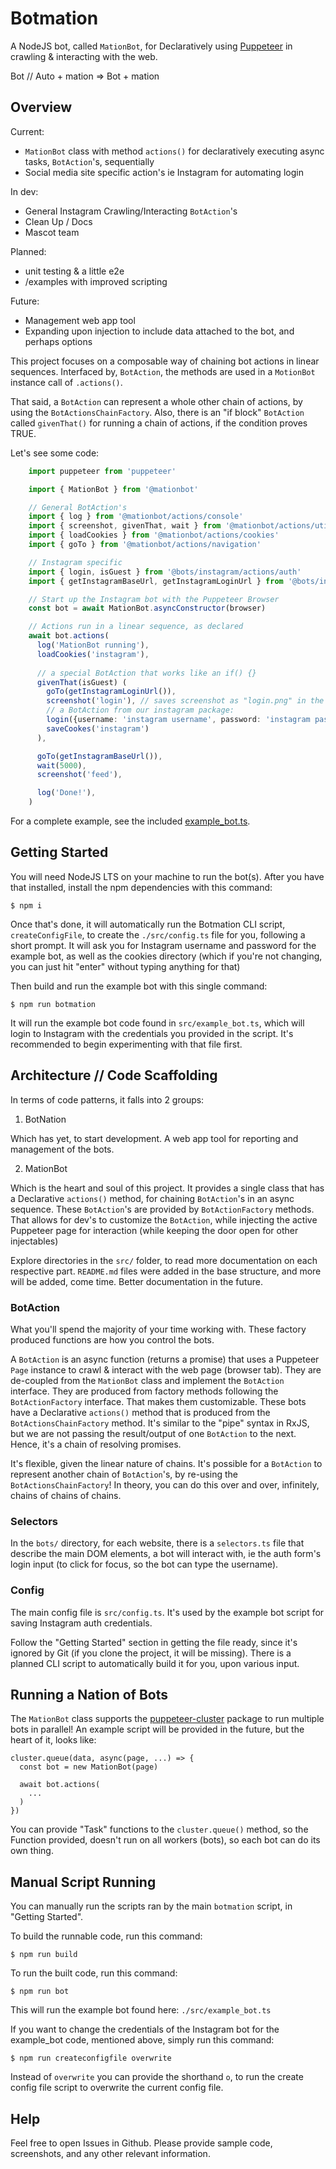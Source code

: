 # Botmation

A NodeJS bot, called `MationBot`, for Declaratively using [Puppeteer](https://github.com/puppeteer/puppeteer) in crawling & interacting with the web.

Bot // Auto + mation => Bot + mation

## Overview

Current:
 - `MationBot` class with method `actions()` for declaratively executing async tasks, `BotAction`'s, sequentially
 - Social media site specific action's ie Instagram for automating login

In dev:
  - General Instagram Crawling/Interacting `BotAction`'s
  - Clean Up / Docs
  - Mascot team

Planned:
  - unit testing & a little e2e
  - /examples with improved scripting

Future:
 - Management web app tool
 - Expanding upon injection to include data attached to the bot, and perhaps options

This project focuses on a composable way of chaining bot actions in linear sequences. Interfaced by, `BotAction`, the methods are used in a `MotionBot` instance call of `.actions()`. 

That said, a `BotAction` can represent a whole other chain of actions, by using the `BotActionsChainFactory`. Also, there is an "if block" `BotAction` called `givenThat()` for running a chain of actions, if the condition proves TRUE.

Let's see some code:
```typescript
    import puppeteer from 'puppeteer'

    import { MationBot } from '@mationbot'

    // General BotAction's
    import { log } from '@mationbot/actions/console'
    import { screenshot, givenThat, wait } from '@mationbot/actions/utilities'
    import { loadCookies } from '@mationbot/actions/cookies'
    import { goTo } from '@mationbot/actions/navigation'

    // Instagram specific
    import { login, isGuest } from '@bots/instagram/actions/auth'
    import { getInstagramBaseUrl, getInstagramLoginUrl } from '@bots/instagram/helpers/urls'

    // Start up the Instagram bot with the Puppeteer Browser
    const bot = await MationBot.asyncConstructor(browser)

    // Actions run in a linear sequence, as declared
    await bot.actions(
      log('MationBot running'),
      loadCookies('instagram'),
      
      // a special BotAction that works like an if() {}
      givenThat(isGuest) (
        goTo(getInstagramLoginUrl()),
        screenshot('login'), // saves screenshot as "login.png" in the screenshots directory
        // a BotAction from our instagram package:
        login({username: 'instagram username', password: 'instagram password'}),
        saveCookes('instagram')
      ),

      goTo(getInstagramBaseUrl()),
      wait(5000),
      screenshot('feed'),

      log('Done!'),
    )
```

For a complete example, see the included [example_bot.ts](/src/example_bot.ts).

## Getting Started

You will need NodeJS LTS on your machine to run the bot(s). After you have that installed, install the npm dependencies with this command:

```
$ npm i
```
Once that's done, it will automatically run the Botmation CLI script, `createConfigFile`, to create the `./src/config.ts` file for you, following a short prompt. It will ask you for Instagram username and password for the example bot, as well as the cookies directory (which if you're not changing, you can just hit "enter" without typing anything for that)

Then build and run the example bot with this single command:
```
$ npm run botmation
```

It will run the example bot code found in `src/example_bot.ts`, which will login to Instagram with the credentials you provided in the script. It's recommended to begin experimenting with that file first.

## Architecture // Code Scaffolding

In terms of code patterns, it falls into 2 groups:

1) BotNation

Which has yet, to start development. A web app tool for reporting and management of the bots.

2) MationBot

Which is the heart and soul of this project. It provides a single class that has a Declarative `actions()` method, for chaining `BotAction`'s in an async sequence. These `BotAction`'s are provided by `BotActionFactory` methods. That allows for dev's to customize the `BotAction`, while injecting the active Puppeteer page for interaction (while keeping the door open for other injectables)

Explore directories in the `src/` folder, to read more documentation on each respective part. `README.md` files were added in the base structure, and more will be added, come time. Better documentation in the future.

### BotAction

What you'll spend the majority of your time working with. These factory produced functions are how you control the bots.

A `BotAction` is an async function (returns a promise) that uses a Puppeteer `Page` instance to crawl & interact with the web page (browser tab). They are de-coupled from the `MationBot` class and implement the `BotAction` interface. They are produced from factory methods following the `BotActionFactory` interface. That makes them customizable. These bots have a Declarative `actions()` method that is produced from the `BotActionsChainFactory` method. It's similar to the "pipe" syntax in RxJS, but we are not passing the result/output of one `BotAction` to the next. Hence, it's a chain of resolving promises.

It's flexible, given the linear nature of chains. It's possible for a `BotAction` to represent another chain of `BotAction`'s, by re-using the `BotActionsChainFactory`! In theory, you can do this over and over, infinitely, chains of chains of chains.

### Selectors

In the `bots/` directory, for each website, there is a `selectors.ts` file that describe the main DOM elements, a bot will interact with, ie the auth form's login input (to click for focus, so the bot can type the username).

### Config

The main config file is `src/config.ts`. It's used by the example bot script for saving Instagram auth credentials. 

Follow the "Getting Started" section in getting the file ready, since it's ignored by Git (if you clone the project, it will be missing). There is a planned CLI script to automatically build it for you, upon various input.

## Running a Nation of Bots

The `MationBot` class supports the [puppeteer-cluster](https://github.com/thomasdondorf/puppeteer-cluster) package to run multiple bots in parallel! An example script will be provided in the future, but the heart of it, looks like:

```
cluster.queue(data, async(page, ...) => {
  const bot = new MationBot(page)

  await bot.actions(
    ...
  )
})

```

You can provide "Task" functions to the `cluster.queue()` method, so the Function provided, doesn't run on all workers (bots), so each bot can do its own thing.

## Manual Script Running

You can manually run the scripts ran by the main `botmation` script, in "Getting Started".

To build the runnable code, run this command:
```
$ npm run build
```

To run the built code, run this command:
```
$ npm run bot
```

This will run the example bot found here: `./src/example_bot.ts`

If you want to change the credentials of the Instagram bot for the example_bot code, mentioned above, simply run this command:
```
$ npm run createconfigfile overwrite
```
Instead of `overwrite` you can provide the shorthand `o`, to run the create config file script to overwrite the current config file.

## Help

Feel free to open Issues in Github. Please provide sample code, screenshots, and any other relevant information.
